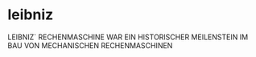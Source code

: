 # leibniz
LEIBNIZ` RECHENMASCHINE WAR EIN HISTORISCHER MEILENSTEIN IM BAU VON MECHANISCHEN RECHENMASCHINEN
